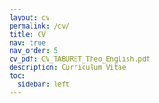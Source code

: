 ```yaml
---
layout: cv
permalink: /cv/
title: CV
nav: true
nav_order: 5
cv_pdf: CV_TABURET_Theo_English.pdf
description: Curriculum Vitae
toc:
  sidebar: left
---
```


